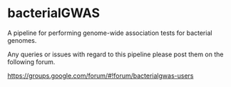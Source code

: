 # bacterialGWAS
A pipeline for performing genome-wide association tests for bacterial genomes.


Any queries or issues with regard to this pipeline please post them on the following forum.

https://groups.google.com/forum/#!forum/bacterialgwas-users

